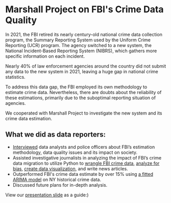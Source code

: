 # Marshall Project on FBI's Crime Data Quality

In 2021, the FBI retired its nearly century-old national crime data collection program, the Summary Reporting System used by the Uniform Crime Reporting (UCR) program. The agency switched to a new system, the National Incident-Based Reporting System (NIBRS), which gathers more specific information on each incident.

Nearly 40% of law enforcement agencies around the country did not submit any data to the new system in 2021, leaving a huge gap in national crime statistics. 

To address this data gap, the FBI employed its own methodology to estimate crime data. Nevertheless, there are doubts about the reliability of these estimations, primarily due to the suboptimal reporting situation of agencies.

We cooperated with Marshall Project to investigate the new system and its crime data estimation. 

## **What we did as data reporters:**

- [Interviewed](https://github.com/HiddenS1/Marshall-Project-on-FBI-s-Crime-Data-Quality/tree/main/Interviews) data analysts and police officers about FBI’s estimation methodology, data quality issues and its impact on society. 
- Assisted investigative journalists in analyzing the impact of FBI’s crime data migration to utilize Python to [wrangle FBI crime data](https://github.com/HiddenS1/Marshall-Project-on-FBI-s-Crime-Data-Quality/tree/main/Notebooks), [analyze for bias](https://github.com/HiddenS1/Marshall-Project-on-FBI-s-Crime-Data-Quality/tree/main/Notebooks), [create data visualization](https://github.com/HiddenS1/Marshall-Project-on-FBI-s-Crime-Data-Quality/tree/main/Visualizations), and write news articles. 
- Outperformed FBI's crime data estimate by over 15% using [a fitted ARIMA model](https://github.com/HiddenS1/Marshall-Project-on-FBI-s-Crime-Data-Quality/tree/main/Independent%20Estimation) on NY historical crime data. 
- Discussed future plans for in-depth analysis.

View our [presentation slide](https://github.com/HiddenS1/Marshall-Project-on-FBI-s-Crime-Data-Quality/tree/main/Slides) as a guide:)
